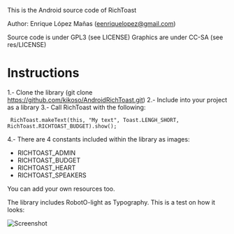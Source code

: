 This is the Android source code of RichToast

Author: Enrique López Mañas (eenriquelopez@gmail.com)

Source code is under GPL3 (see LICENSE)
Graphics are under CC-SA (see res/LICENSE)


Instructions
==============

1.- Clone the library (git clone https://github.com/kikoso/AndroidRichToast.git)
2.- Include into your project as a library
3.- Call RichToast with the following:
   
	 RichToast.makeText(this, "My text", Toast.LENGH_SHORT, RichToast.RICHTOAST_BUDGET).show();

4.- There are 4 constants included within the library as images:

* RICHTOAST_ADMIN
* RICHTOAST_BUDGET
* RICHTOAST_HEART
* RICHTOAST_SPEAKERS

You can add your own resources too.

The library includes RobotO-light as Typography. This is a test on how it looks:

![Screenshot](https://github.com/kikoso/AndroidRichToast/blob/master/assets/screenshot.png)
